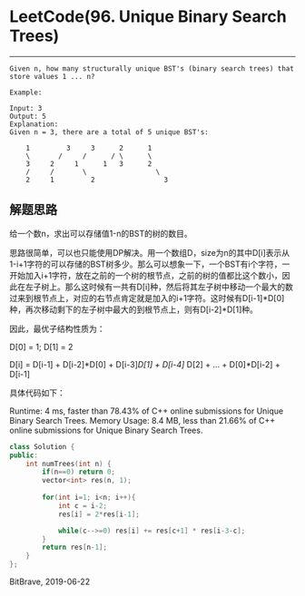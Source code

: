 # LeetCode(96. Unique Binary Search Trees)
------
    Given n, how many structurally unique BST's (binary search trees) that store values 1 ... n?

    Example:

    Input: 3
    Output: 5
    Explanation:
    Given n = 3, there are a total of 5 unique BST's:

        1         3     3      2      1
        \       /     /      / \      \
        3     2     1      1   3      2
        /     /       \                 \
        2     1         2                 3

## 解题思路
给一个数n，求出可以存储值1-n的BST的树的数目。

思路很简单，可以也只能使用DP解决。用一个数组D，size为n的其中D[i]表示从1-i+1字符的可以存储的BST树多少。那么可以想象一下，一个BST有i个字符，一开始加入i+1字符，放在之前的一个树的根节点，之前的树的值都比这个数小，因此在左子树上。那么这时候有一共有D[i]种，然后将其左子树中移动一个最大的数过来到根节点上，对应的右节点肯定就是加入的i+1字符。这时候有D[i-1]*D[0]种，再次移动剩下的左子树中最大的到根节点上，则有D[i-2]*D[1]种。

因此，最优子结构性质为：

D[0] = 1; D[1] = 2

D[i] = D[i-1] + D[i-2]*D[0] + D[i-3]*D[1] + D[i-4]* D[2] + ... + D[0]*D[i-2] + D[i-1]

具体代码如下：

Runtime: 4 ms, faster than 78.43% of C++ online submissions for Unique Binary Search Trees.
Memory Usage: 8.4 MB, less than 21.66% of C++ online submissions for Unique Binary Search Trees.

```c++
class Solution {
public:
    int numTrees(int n) {
        if(n==0) return 0;
        vector<int> res(n, 1);
        
        for(int i=1; i<n; i++){
            int c = i-2;
            res[i] = 2*res[i-1];

            while(c-->=0) res[i] += res[c+1] * res[i-3-c];
        }
        return res[n-1];
    }
};
```

BitBrave, 2019-06-22